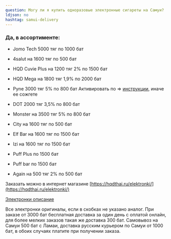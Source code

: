 ```yaml
---
question: Могу ли я купить одноразовые электронные сигареты на Самуи?
ldjson: no
hashtag: samui-delivery
---
```


### Да, в ассортименте:

* Jomo Tech 5000 тяг по 1000 бат

* 4salut на 1600 тяг по 500 бат

* HQD Cuvie Plus на 1200 тяг 2% по 1500 бат

* HQD Mega на 1800 тяг 1,9% по 2000 бат

* Pyne 3000 тяг 5% по 800 бат Активировать по => [инструкции](https://savepearlharbor.com/?p=330334), иначе ее сожгете 

* DOT 2000 тяг 3,5% по 800 бат

* Monster  на 3500 тяг 5% по 800 бат

* City на 1600 тяг по 500 бат

* Elf Bar на 1600 тяг по 1500 бат

* Izi на 1600 тяг по 1500 бат

* Puff Plus по 1500 бат

* Puff bar по 1500 бат

* Again на 500 тяг 2% по 500 бат 

Заказать можно в интернет магазине [https://hqdthai.ru/elektronki/](https://hqdthai.ru/elektronki/)

[Электронки описание](https://savepearlharbor.com/?p=328054)



   Все электронки оригиналы, если в скобках не указано аналог. При заказе от 3000 бат бесплатная доставка за один день с оплатой онлайн, для более мелких заказов такая же доставка 300 бат. Самовывоз на Самуи 500 бат с Ламаи, доставка русским курьером по Самуи  от 1000 бат, в обоих случаях платите при получении заказа.

